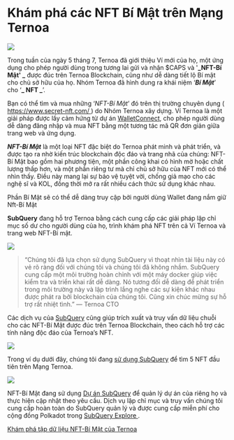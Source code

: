 # Khám phá các NFT Bí Mật trên Mạng Ternoa

![](https://miro.medium.com/max/1200/0*s1fSGGelS-HVJNBm)

Trong tuần của ngày 5 tháng 7, Ternoa đã giới thiệu Ví mới của họ, một ứng dụng cho phép người dùng trong tương lai gửi và nhận $CAPS và '**_NFT-Bí Mật' _** được đúc trên Ternoa Blockchain, cũng như dễ dàng tiết lộ Bí mật cho chủ sở hữu của họ. Nhóm Ternoa đã hình dung ra khái niệm ‘**_Bí Mật_**’ cho ‘**_ NFT _**’.

Bạn có thể tìm và mua những ‘_NFT-Bí Mật_’ đó trên thị trường chuyên dụng ([ https://www.secret-nft.com/ ](https://www.secret-nft.com/)) do Nhóm Ternoa xây dựng. Ví Ternoa là một giải pháp được lấy cảm hứng từ dự án [WalletConnect](https://walletconnect.org/), cho phép người dùng dễ dàng đăng nhập và mua NFT bằng một tương tác mã QR đơn giản giữa trang web và ứng dụng.

**_NFT-Bí Mật_** là một loại NFT đặc biệt do Ternoa phát minh và phát triển, và được tạo ra nhờ kiến ​​trúc blockchain độc đáo và trang nhã của chúng: NFT-Bí Mật bao gồm hai phương tiện, một phần công khai có hình mờ hoặc chất lượng thấp hơn, và một phần riêng tư mà chỉ chủ sở hữu của NFT mới có thể nhìn thấy. Điều này mang lại sự bảo vệ tuyệt vời, chống giả mạo cho các nghệ sĩ và KOL, đồng thời mở ra rất nhiều cách thức sử dụng khác nhau.

Phần Bí Mật sẽ có thể dễ dàng truy cập bởi người dùng Wallet đang nắm giữ Nft-Bí Mật

**SubQuery** đang hỗ trợ Ternoa bằng cách cung cấp các giải pháp lập chỉ mục số dư cho người dùng của họ, trình khám phá NFT trên cả Ví Ternoa và trang web NFT-Bí mật.

![](https://miro.medium.com/max/1400/0*gquKRKBgiyAAxRFZ)

> “Chúng tôi đã lựa chọn sử dụng SubQuery vì thoạt nhìn tài liệu này có vẻ rõ ràng đối với chúng tôi và chúng tôi đã không nhầm. SubQuery cung cấp một môi trường hoàn chỉnh với một máy docker giúp việc kiểm tra và triển khai rất dễ dàng. Nó tương đối dễ dàng để phát triển trong môi trường này và lập trình lắng nghe các sự kiện khác nhau được phát ra bởi blockchain của chúng tôi. Cũng xin chúc mừng sự hỗ trợ rất nhiệt tình.” — Ternoa CTO

Các dịch vụ của [SubQuery](https://subquery.network/) cũng giúp trích xuất và truy vấn dữ liệu chuỗi cho các NFT-Bí Mật được đúc trên Ternoa Blockchain, theo cách hỗ trợ các tính năng độc đáo của Ternoa’s NFT.

![](https://miro.medium.com/max/1400/0*CA7lfxmZxHCKhzWw)

Trong ví dụ dưới đây, chúng tôi đang [sử dụng SubQuery](https://explorer.subquery.network/subquery/capsule-corp-ternoa/indexer) để tìm 5 NFT đầu tiên trên Mạng Ternoa.

![](https://miro.medium.com/max/1400/0*YaQGpb3xUn7BUESx)

NFT-Bí Mật đang sử dụng [Dự án SubQuery](https://project.subquery.network/) để quản lý dự án của riêng họ và thực hiện cập nhật theo yêu cầu. Dịch vụ lập chỉ mục và truy vấn chúng tôi cung cấp hoàn toàn do SubQuery quản lý và được cung cấp miễn phí cho cộng đồng Polkadot trong [SubQuery Explore ](https://explorer.subquery.network/).

[Khám phá tập dữ liệu NFT-Bí Mật của Ternoa](https://explorer.subquery.network/subquery/capsule-corp-ternoa/indexer)